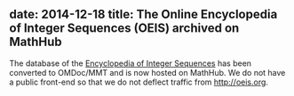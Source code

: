 date: 2014-12-18
title: The Online Encyclopedia of Integer Sequences (OEIS) archived on MathHub
---
The database of the [Encyclopedia of Integer Sequences](http://oeis.org/) has been converted to OMDoc/MMT and is now hosted on MathHub. We do not have a public front-end so that we do not deflect traffic from http://oeis.org.
